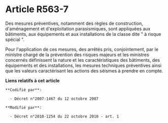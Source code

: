 # Article R563-7

Des mesures préventives, notamment des règles de construction, d'aménagement et d'exploitation parasismiques, sont appliquées
aux bâtiments, aux équipements et aux installations de la classe dite " à risque spécial ".

Pour l'application de ces mesures, des arrêtés pris, conjointement, par le ministre chargé de la prévention des risques
majeurs et les ministres concernés définissent la nature et les caractéristiques des bâtiments, des équipements et des
installations, les mesures techniques préventives ainsi que les valeurs caractérisant les actions des séismes à prendre en
compte.

**Liens relatifs à cet article**

	**Codifié par**:

	  - Décret n°2007-1467 du 12 octobre 2007

	**Modifié par**:

	  - Décret n°2010-1254 du 22 octobre 2010 - art. 1
